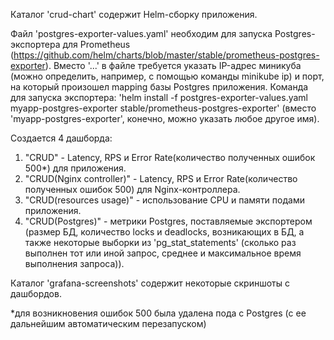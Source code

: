 Каталог 'crud-chart' содержит Helm-сборку приложения.

Файл 'postgres-exporter-values.yaml' необходим для запуска Postgres-экспортера для Prometheus (https://github.com/helm/charts/blob/master/stable/prometheus-postgres-exporter). Вместо '...' в файле требуется указать IP-адрес миникуба (можно определить, например, с помощью команды minikube ip) и порт, на который произошел mapping базы Postgres приложения. Команда для запуска экспортера: 'helm install -f postgres-exporter-values.yaml myapp-postgres-exporter stable/prometheus-postgres-exporter' (вместо 'myapp-postgres-exporter', конечно, можно указать любое другое имя).

Создается 4 дашборда:
1. "CRUD" - Latency, RPS и Error Rate(количество полученных ошибок 500*) для приложения.
2. "CRUD(Nginx controller)" - Latency, RPS и Error Rate(количество полученных ошибок 500) для Nginx-контроллера.
3. "CRUD(resources usage)" - использование CPU и памяти подами приложения.
4. "CRUD(Postgres)" - метрики Postgres, поставляемые экспортером (размер БД, количество locks и deadlocks, возникающих в БД, а также некоторые выборки из 'pg_stat_statements' (сколько раз выполнен тот или иной запрос, среднее и максимальное время выполнения запроса)).

Каталог 'grafana-screenshots' содержит некоторые скриншоты c дашбордов.

*для возникновения ошибок 500 была удалена пода с Postgres (с ее дальнейшим автоматическим перезапуском)
